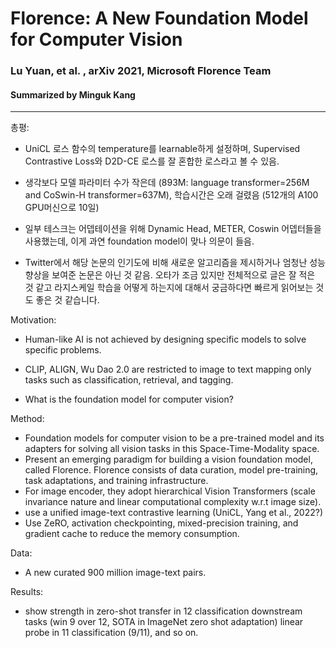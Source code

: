 # Florence: A New Foundation Model for Computer Vision
### Lu Yuan, et al. , arXiv 2021, Microsoft Florence Team
#### Summarized by Minguk Kang
---

총평: 

* UniCL 로스 함수의 temperature를 learnable하게 설정하며, Supervised Contrastive Loss와 D2D-CE 로스를 잘 혼합한 로스라고 볼 수 있음.

* 생각보다 모델 파라미터 수가 작은데 (893M: language transformer=256M and CoSwin-H transformer=637M), 학습시간은 오래 걸렸음 (512개의 A100 GPU머신으로 10일)

* 일부 테스크는 어뎁테이션을 위해 Dynamic Head, METER, Coswin 어뎁터들을 사용했는데, 이게 과연 foundation model이 맞나 의문이 들음.

* Twitter에서 해당 논문의 인기도에 비해 새로운 알고리즘을 제시하거나 엄청난 성능 향상을 보여준 논문은 아닌 것 같음. 오타가 조금 있지만 전체적으로 글은 잘 적은 것 같고 라지스케일 학습을 어떻게 하는지에 대해서 궁금하다면 빠르게 읽어보는 것도 좋은 것 같습니다.

Motivation:

* Human-like AI is not achieved by designing specific models to solve specific problems.

* CLIP, ALIGN, Wu Dao 2.0 are restricted to image to text mapping only tasks such as classification, retrieval, and tagging.
* What is the foundation model for computer vision?

Method:

* Foundation models for computer vision to be a pre-trained model and its adapters for solving all vision tasks in this Space-Time-Modality space.
* Present an emerging paradigm for building a vision foundation model, called Florence. Florence consists of data curation, model pre-training, task adaptations, and training infrastructure.
* For image encoder, they adopt hierarchical Vision Transformers (scale invariance nature and linear computational complexity w.r.t image size).
* use a unified image-text contrastive learning (UniCL, Yang et al., 2022?)
* Use ZeRO, activation checkpointing, mixed-precision training, and gradient cache to reduce the memory consumption.

Data:

* A new curated 900 million image-text pairs.

Results:

* show strength in zero-shot transfer in 12 classification downstream tasks (win 9 over 12, SOTA in ImageNet zero shot adaptation)
linear probe in 11 classification (9/11), and so on.
